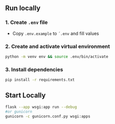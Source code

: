## Run locally

### 1. Create `.env` file
- Copy `.env.example` to `´.env` and fill values

### 2. Create and activate virtual environment
```bash
python -m venv env && source .env/bin/activate

```
### 3. Install dependencies
```bash
pip install -r requirements.txt
```

## Start Locally
```bash
flask --app wsgi:app run --debug
#or gunicorn
gunicorn -c gunicorn.conf.py wsgi:apps
```